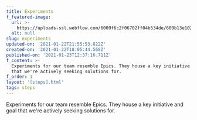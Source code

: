 ```yaml
---
title: Experiments
f_featured-image:
  url: >-
    https://uploads-ssl.webflow.com/6009f6c2f06702ff04b534de/600b13e102432d318f430a3f_icons8-experiment.svg
  alt: null
slug: experiments
updated-on: '2021-01-22T21:55:53.822Z'
created-on: '2021-01-22T18:05:44.568Z'
published-on: '2021-01-23T12:37:16.711Z'
f_content: >-
  Experiments for our team resemble Epics. They house a key initiative and goal
  that we're actively seeking solutions for. 
f_order: 1
layout: '[steps].html'
tags: steps
---
```


Experiments for our team resemble Epics. They house a key initiative and goal that we're actively seeking solutions for.
